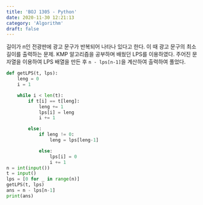 ```yaml
---
title: 'BOJ 1305 - Python'
date: 2020-11-30 12:21:13
category: 'Algorithm'
draft: false
---
```

길이가 n인 전광판에 광고 문구가 반복되어 나타나 있다고 한다. 이 때 광고 문구의 최소 길이를 출력하는 문제. KMP 알고리즘을 공부하며 배웠던 LPS를 이용하였다. 주어진 문자열을 이용하여 LPS 배열을 만든 후 `n - lps[n-1]`을 계산하여 출력하여 풀었다.
```python
def getLPS(t, lps):
    leng = 0
    i = 1

    while i < len(t):
        if t[i] == t[leng]:
            leng += 1
            lps[i] = leng
            i += 1

        else:
            if leng != 0:
                leng = lps[leng-1]

            else:
                lps[i] = 0
                i += 1
n = int(input())
t = input()
lps = [0 for _ in range(n)]
getLPS(t, lps)
ans = n - lps[n-1]
print(ans)

```